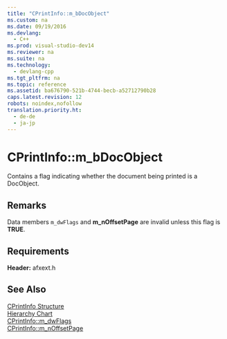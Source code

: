 ```yaml
---
title: "CPrintInfo::m_bDocObject"
ms.custom: na
ms.date: 09/19/2016
ms.devlang: 
  - C++
ms.prod: visual-studio-dev14
ms.reviewer: na
ms.suite: na
ms.technology: 
  - devlang-cpp
ms.tgt_pltfrm: na
ms.topic: reference
ms.assetid: ba676790-521b-4744-becb-a52712790b28
caps.latest.revision: 12
robots: noindex,nofollow
translation.priority.ht: 
  - de-de
  - ja-jp
---
```

# CPrintInfo::m_bDocObject
Contains a flag indicating whether the document being printed is a DocObject.  
  
## Remarks  
 Data members `m_dwFlags` and **m_nOffsetPage** are invalid unless this flag is **TRUE**.  
  
## Requirements  
 **Header:** afxext.h  
  
## See Also  
 [CPrintInfo Structure](../vs140/CPrintInfo-Structure.md)   
 [Hierarchy Chart](../vs140/Hierarchy-Chart.md)   
 [CPrintInfo::m_dwFlags](../vs140/CPrintInfo--m_dwFlags.md)   
 [CPrintInfo::m_nOffsetPage](../vs140/CPrintInfo--m_nOffsetPage.md)